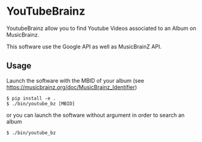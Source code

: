 # YouTubeBrainz

YoutubeBrainz allow you to find Youtube Videos associated to an Album on MusicBrainz.

This software use the Google API as well as MusicBrainZ API.

## Usage

Launch the software with the MBID of your album (see https://musicbrainz.org/doc/MusicBrainz_Identifier)
```
$ pip install -e .
$ ./bin/youtube_bz [MBID]
```
or you can launch the software without argument in order to search an album
```
$ ./bin/youtube_bz
```

